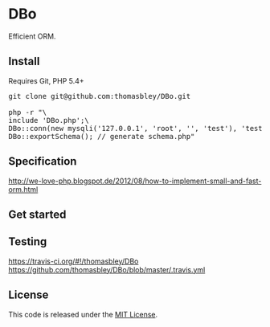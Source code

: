 DBo
===

Efficient ORM.

Install
-------
Requires Git, PHP 5.4+
<pre>
git clone git@github.com:thomasbley/DBo.git

php -r "\
include 'DBo.php';\
DBo::conn(new mysqli('127.0.0.1', 'root', '', 'test'), 'test');\
DBo::exportSchema(); // generate schema.php"
</pre>

Specification
-------------
http://we-love-php.blogspot.de/2012/08/how-to-implement-small-and-fast-orm.html

Get started
-----------

Testing
-------
https://travis-ci.org/#!/thomasbley/DBo<br/>
https://github.com/thomasbley/DBo/blob/master/.travis.yml<br/>

License
-------
This code is released under the <a href="/thomasbley/DBo/blob/master/LICENSE">MIT License</a>.